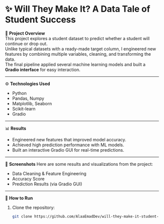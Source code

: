 # ✨ Will They Make It? A Data Tale of Student Success

📌 **Project Overview**  
This project explores a student dataset to predict whether a student will continue or drop out.  
Unlike typical datasets with a ready-made target column, I engineered new features by combining multiple variables, cleaning, and transforming the data.  
The final pipeline applied several machine learning models and built a **Gradio interface** for easy interaction.

---

⚙️ **Technologies Used**
- Python  
- Pandas, Numpy  
- Matplotlib, Seaborn  
- Scikit-learn  
- Gradio  

---

📊 **Results**
- Engineered new features that improved model accuracy.  
- Achieved high prediction performance with ML models.  
- Built an interactive Gradio GUI for real-time predictions.  

---

📸 **Screenshots**
Here are some results and visualizations from the project:

- Data Cleaning & Feature Engineering  
- Accuracy Score  
- Prediction Results (via Gradio GUI)  

---

🚀 **How to Run**
1. Clone the repository:
   ```bash
   git clone https://github.com/AlaaEmadDev/will-they-make-it-student-success.git
